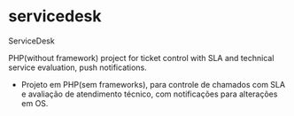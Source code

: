 # servicedesk
ServiceDesk

PHP(without framework) project for ticket control with SLA and technical service evaluation, push notifications.
* Projeto em PHP(sem frameworks), para controle de chamados com SLA e avaliação de atendimento técnico, com notificações para alterações em OS.
